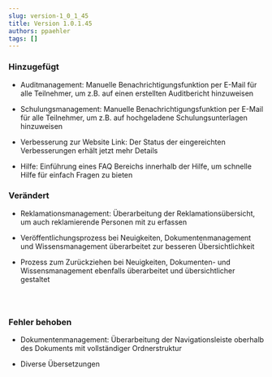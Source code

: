 ```yaml
---
slug: version-1_0_1_45
title: Version 1.0.1.45
authors: ppaehler
tags: []
---
```


### Hinzugefügt

- Auditmanagement: Manuelle Benachrichtigungsfunktion per E-Mail für alle Teilnehmer, um z.B. auf einen erstellten Auditbericht hinzuweisen

- Schulungsmanagement: Manuelle Benachrichtigungsfunktion per E-Mail für alle Teilnehmer, um z.B. auf hochgeladene Schulungsunterlagen hinzuweisen

- Verbesserung zur Website Link: Der Status der eingereichten Verbesserungen erhält jetzt mehr Details

- Hilfe: Einführung eines FAQ Bereichs innerhalb der Hilfe, um schnelle Hilfe für einfach Fragen zu bieten

### Verändert

- Reklamationsmanagement: Überarbeitung der Reklamationsübersicht, um auch reklamierende Personen mit zu erfassen

- Veröffentlichungsprozess bei Neuigkeiten, Dokumentenmanagement und Wissensmanagement überarbeitet zur besseren Übersichtlichkeit

- Prozess zum Zurückziehen bei Neuigkeiten, Dokumenten- und Wissensmanagement ebenfalls überarbeitet und übersichtlicher gestaltet

###  

### Fehler behoben

- Dokumentenmanagement: Überarbeitung der Navigationsleiste oberhalb des Dokuments mit vollständiger Ordnerstruktur

- Diverse Übersetzungen
